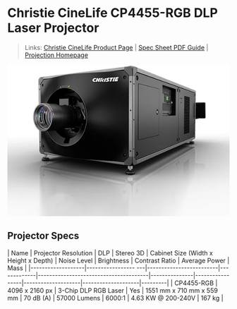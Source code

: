 # Christie CineLife CP4455-RGB DLP Laser Projector

> Links: [Christie CineLife Product Page](https://www.christiedigital.com/products/cinema/projection/cinelife-plus-series/cp4455-rgb/) | [Spec Sheet PDF Guide](https://www.christiedigital.com/globalassets/resources/public/cp4455-rgb-datasheet.pdf) | [Projection Homepage](https://www.christiedigital.com/products/cinema/projection/cinelife-series/)

![Christie CineLife Photo](CHRISTIE-CINELIFE-CP4455-RGB.png)

## Projector Specs

| Name              | Projector Resolution | DLP                     | Stereo 3D   | Cabinet Size (Width x Height x Depth) | Noise Level   | Brightness      | Contrast Ratio     | Average Power      | Mass    |
|-------------------|-----------------  ---|-------------------------|-------------|---------------------------------------|---------------|-----------------|--------------------|--------------------|---------|
| CP4455-RGB        | 4096 x 2160 px       |  3-Chip DLP RGB Laser   | Yes         | 1551 mm x 710 mm x 559 mm             |  70 dB (A)    | 57000 Lumens    | 6000:1             | 4.63 KW @ 200-240V | 167 kg  |
